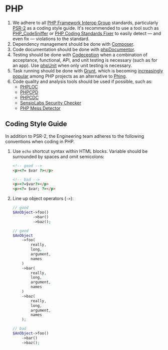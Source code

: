 PHP
===

1.  We adhere to all [PHP Framework Interop Group](http://www.php-fig.org)
    standards, particularly [PSR-2](http://www.php-fig.org/psr/psr-2/) as a
    coding style guide. It's recommended to use a tool such as
    [PHP_CodeSniffer](https://github.com/squizlabs/PHP_CodeSniffer) or
    [PHP Coding Standards Fixer](https://github.com/fabpot/PHP-CS-Fixer) to
    easily detect — and even fix — violations to the standard.
2.  Dependency management should be done with [Composer](https://getcomposer.org).
3.  Code documentation should be done with [phpDocumentor](http://www.phpdoc.org).
4.  Testing should be done with [Codeception](http://codeception.com) when a
    combination of acceptance, functional, API, and unit testing is necessary
    (such as for an app). Use [phpUnit](http://phpunit.de) when only unit
    testing is necessary.
5.  Task running should be done with [Grunt](http://gruntjs.com), which is
    becoming [increasingly](https://chrsm.org/2013/04/25/using-grunt-for-php/)
    [popular](http://mariehogebrandt.se/articles/using-grunt-php-quality-assurance-tools)
    among PHP projects as an alternative to [Phing](http://www.phing.info).
6.  Code quality and analysis tools should be used if possible, such as:
    *   [PHPLOC](https://github.com/sebastianbergmann/phploc)
    *   [PHPCPD](https://github.com/sebastianbergmann/phpcpd)
    *   [PHPCDC](https://github.com/sebastianbergmann/phpdcd)
    *   [SensioLabs Security Checker](https://github.com/sensiolabs/security-checker)
    *   [PHP Mess Detector](http://phpmd.org)

Coding Style Guide
--------------------

In addition to PSR-2, the Engineering team adheres to the following conventions when coding in PHP.

1.  Use `echo` shortcut syntax within HTML blocks. Variable should be surrounded by spaces and omit semicolons:

    ```html
    <!-- good -->
    <p><?= $var ?></p>

    <!-- bad -->
    <p><?=$var?></p>
    <p><?= $var; ?></p>
    ```

2.  Line up object operators (`->`):

    ```php
    // good
    $AnObject->foo()
             ->bar()
             ->baz();

    // good
    $AnObject
        ->foo(
            really,
            long,
            argument,
            names
        )
        ->bar(
            really,
            long,
            argument,
            names
        )
        ->baz(
            really,
            long,
            argument,
            names
        );

    // bad
    $AnObject->foo()
        ->bar()
        ->baz();
    ```
